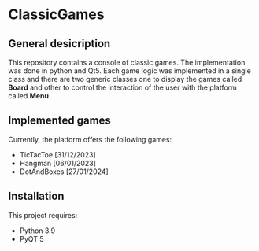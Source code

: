 # ClassicGames
## General desicription 
This repository contains a console of classic games. The implementation was done in python and Qt5. 
Each game logic was implemented in a single class and there are two generic classes one to display the games called **Board** and other to control the interaction of the user with the platform called **Menu**.

## Implemented games
Currently, the platform offers the following games:

 - TicTacToe [31/12/2023]
 - Hangman [06/01/2023]
 - DotAndBoxes [27/01/2024]

## Installation 

This project requires:
- Python 3.9
- PyQT 5

